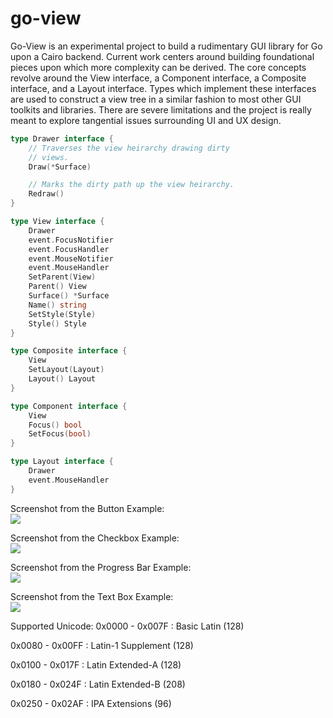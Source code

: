 go-view
=======

Go-View is an experimental project to build a rudimentary GUI library for Go upon a Cairo backend.  Current work centers around building foundational pieces upon which more complexity can be derived.  The core concepts revolve around the View interface, a Component interface, a Composite interface, and a Layout interface.  Types which implement these interfaces are used to construct a view tree in a similar fashion to most other GUI toolkits and libraries.  There are severe limitations and the project is really meant to explore tangential issues surrounding UI and UX design.

```go
type Drawer interface {
	// Traverses the view heirarchy drawing dirty
	// views.
	Draw(*Surface)

	// Marks the dirty path up the view heirarchy.
	Redraw()
}

type View interface {
	Drawer
	event.FocusNotifier
	event.FocusHandler
	event.MouseNotifier
	event.MouseHandler
	SetParent(View)
	Parent() View
	Surface() *Surface
	Name() string
	SetStyle(Style)
	Style() Style
}

type Composite interface {
	View
	SetLayout(Layout)
	Layout() Layout
}

type Component interface {
	View
	Focus() bool
	SetFocus(bool)
}

type Layout interface {
	Drawer
	event.MouseHandler
}
```
Screenshot from the Button Example:<br>
<img src=https://raw.githubusercontent.com/sesteel/go-view/master/res/screenshots/button_example.png>

Screenshot from the Checkbox Example:<br>
<img src=https://raw.githubusercontent.com/sesteel/go-view/master/res/screenshots/checkbox_example.png>

Screenshot from the Progress Bar Example:<br>
<img src=https://raw.githubusercontent.com/sesteel/go-view/master/res/screenshots/progress_bar_example.png>

Screenshot from the Text Box Example:<br>
<img src=https://raw.githubusercontent.com/sesteel/go-view/master/res/screenshots/text_box_example.png>

Supported Unicode:
0x0000 - 0x007F : Basic Latin (128)

0x0080 - 0x00FF : Latin-1 Supplement (128)

0x0100 - 0x017F : Latin Extended-A (128)

0x0180 - 0x024F : Latin Extended-B (208)

0x0250 - 0x02AF : IPA Extensions (96)



